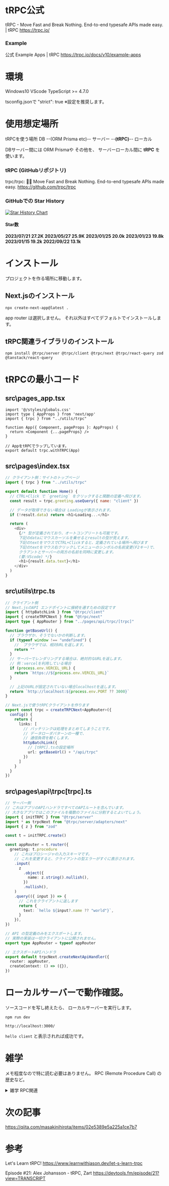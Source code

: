 <!--
title:   tRPC v10.35 の最小コード (2023年7月21日)
tags:    tRPC
id:      771036db647e9394a8fd
private: false
-->

# tRPC公式
tRPC - Move Fast and Break Nothing. End-to-end typesafe APIs made easy. | tRPC
https://trpc.io/

### Example

公式 Example Apps | tRPC
https://trpc.io/docs/v10/example-apps

# 環境
Windows10
VScode
TypeScript >= 4.7.0

tsconfig.jsonで "strict": true
※設定を推奨します。

# 使用想定場所
tRPCを使う場所
DB --(ORM Prisma etc)-- サーバー --**(tRPC)**-- ローカル

DBサーバー間には ORM Prismaや その他を、
サーバーローカル間に **tRPC** を使います。

### tRPC (GitHubリポジトリ)
trpc/trpc: 🧙‍♀️ Move Fast and Break Nothing. End-to-end typesafe APIs made easy.
https://github.com/trpc/trpc

### GitHubでの Star History

[![Star History Chart](https://api.star-history.com/svg?repos=trpc/trpc&type=Date)](https://star-history.com/#trpc/trpc)

#### Star数
**2023/07/21 27.2K**
**2023/05/27 25.9K**
**2023/01/25 20.0k**
**2023/01/23 19.8k**
**2023/01/15 19.2k**
**2022/09/22 13.1k**

# インストール

プロジェクトを作る場所に移動します。

## Next.jsのインストール
`npx create-next-app@latest .`

app router は選択しません。
それ以外はすべてデフォルトでインストールします。

## tRPC関連ライブラリのインストール
`npm install @trpc/server @trpc/client @trpc/next @trpc/react-query zod @tanstack/react-query`



# tRPCの最小コード

## src\pages\_app.tsx

```src\pages\_app.tsx
import '@/styles/globals.css'
import type { AppProps } from 'next/app'
import { trpc } from "../utils/trpc"

function App({ Component, pageProps }: AppProps) {
  return <Component {...pageProps} />
}

// AppをtRPCでラップしています。
export default trpc.withTRPC(App)

```



## src\pages\index.tsx

```pages\index.js
// クライアント側：サイトのトップページ
import { trpc } from "../utils/trpc"

export default function Home() {
  // CTRL+Click で `greeting` をクリックすると関数の定義へ飛びます。
  const result = trpc.greeting.useQuery({ name: "client" })

  // データが取得できない場合は Loadingが表示されます。
  if (!result.data) return <h1>Loading...</h1>

  return (
    <div>
      {/* 型が定義されており、オートコンプリートも可能です。
      下記のdataにマウスカーソルを乗せるとresultの型が見えます。
      下記のtextをマウスでCTRL+Clickすると、定義されている場所へ飛びます
      下記のtextをマウス右クリックしてメニューのシンボルの名前変更(F2キー)で、
      クラアントとサーバーの両方の名前を同時に変更します。
      (要:VScode) */}
      <h1>{result.data.text}</h1>
    </div>
  )
}

```



## src\utils\trpc.ts

```src\utils\trpc.ts
// クライアント側
// Next.jsのAPI エンドポイントに接続を通すための設定です
import { httpBatchLink } from "@trpc/client"
import { createTRPCNext } from "@trpc/next"
import type { AppRouter } from "../pages/api/trpc/[trpc]"

function getBaseUrl() {
  // ブラウザか、そうでないかの判断します。
  if (typeof window !== "undefined") {
    //  ブラウザでは、相対URLを返します。
    return ""
  }
  // サーバーでレンダリングする場合は、絶対的なURLを返します。
  // 例：vercelを利用している場合
  if (process.env.VERCEL_URL) {
    return `https://${process.env.VERCEL_URL}`
  }

  // 上記のURLが設定されていない場合localhostを返します。
  return `http://localhost:${process.env.PORT ?? 3000}`
}

// Next.jsで使うtRPCクライアントを作ります
export const trpc = createTRPCNext<AppRouter>({
  config() {
    return {
      links: [
        // バッチリンクは処理をまとめてしまうことです。
        // データローダパターンの一種で、
        // 通信負荷を軽くします。
        httpBatchLink({
          // [tRPC].tsの設定場所
          url: getBaseUrl() + "/api/trpc"
        })
      ]
    }
  }
})

```



## src\pages\api\trpc\[trpc].ts

```src\pages\api\trpc\[trpc].ts
// サーバー側
// これはアプリのAPIハンドラですべてのAPIルートを含んでいます。
// 大きなアプリではこのファイルを複数のファイルに分割するとよいでしょう。
import { initTRPC } from "@trpc/server"
import * as trpcNext from "@trpc/server/adapters/next"
import { z } from "zod"

const t = initTRPC.create()

const appRouter = t.router({
  greeting: t.procedure
    // これはプロシージャの入力スキーマです。
    // これを変更すると、クライアントの型エラーがすぐに表示されます。
    .input(
      z
        .object({
          name: z.string().nullish(),
        })
        .nullish(),
    )
    .query(({ input }) => {
      // これをクライアントに返します
      return {
        text: `hello ${input?.name ?? "world"}`,
      }
    }),
})

// API の型定義のみをエクスポートします。
// 実際の実装は一切クライアントに公開されません。
export type AppRouter = typeof appRouter

// エクスポートAPIハンドラ
export default trpcNext.createNextApiHandler({
  router: appRouter,
  createContext: () => ({}),
})

```



# ローカルサーバーで動作確認。

ソースコードを写し終えたら、
ローカルサーバーを実行します。

`npm run dev`

`http://localhost:3000/`

`hello client` と表示されれば成功です。



# 雑学

メモ程度なので特に読む必要はありません。
RPC (Remote Procedure Call) の歴史など。

<details><summary>雑学 RPC関連</summary>

## REST、RPCの歴史
要はサーバークライアント間によるネットワーク越しの通信手段の歴史
それをAPIと呼んだ、APIを実現するための技術が下記の5個（もっと沢山あるけど省略）

これらはこんな順番で誕生してきました。
RPC (1970年代～)
↓
REST (2000年代～)
↓
GraphQL (2015年) 、gRPC (2016年)
↓
tRPC (2020年)

## アーキテクチャ
RPC方式とREST方式はアーキテクチャが違うだけでそれぞれ一長一短があります。

超シンプルに説明すると。

### RPC
独立したPC間でネットワーク越しに関数を実行することでデータを操作できます。

### REST
HTTPという通信手段（プロトコル）を決め、HTTPメソッド(GET、PUT、POST、DELETE)でアクセスすることでデータを操作できます。

### GraphQL
複雑なデータでも1回の要求で必要なデータを取得できます。

### gRPC
バイナリ形式を採用しており、テキストベースのJSON形式よりも数倍早くデータを取得できます。

### tRPC
TypeScriptを使うことで型安全に関数を実行してデータを取得できます。

※ WebサイトでDBを使う場合はPrisma(ORM)等をサーバーとDBの間に置いたりするが、
WebサイトからDBを直接操作出来る Supabase とかがあったりする。


# tRPC と GraphQL はどちらを選んだほうがいいか？

（もちろん REST 等 他のを選ぶ場合もあります・・・）

## tRPCは・・・
サーバークライアント間越しで関数を実行できるようにしたことです。
これまでは
RESTやGraphQLがこの役割を担ってきましたが
直接 関数が実行できるならこれらはいらないよねってなりました。
（関数は実行すると返り値が返ってくるのです。）

## tRPCを選ぶべき場面
tRPCの恩恵を受けるのには少し制限があります。
その条件をクリアしたプロジェクトの場合はtRPCを選ぶべきです。

サーバー側、クライアント側が両方ともTypeScriptを使えること。
そして、両方とも中身が見えること、自分でソースコードをイジれる事。
小さなプロジェクトの場合にtRPCは適しています。

例えば、
個人開発で手軽に実装したい時、
社内ツール用

## GraphQLを選ぶべき場面
片側の中身がわからないなら GraphQL の方が適しています。
データがものすごい複雑なら GraphQL の方が適しています。
また、片側がTypeScriptを使えないとなると、動かせなくはありませんが自分でクライアントを書く必要があります。
セキュリティを意識するプロジェクトなら GraphQL の方が適しています。
大規模なプロジェクトの場合GraphQLの方が適しています。

例えば、
公開API等を利用して開発する時。
誰か他人に使ってもらうプロジェクトの時。
大型プロジェクトを開発する時。

# その他
tRPCはReactに依存していません。

GraphQLは実装が複雑で、スキーマ定義をしたり、リゾルバーでデータを操作したりと
学習することが多い。

tRPCのことを習う前に、
RPCとはどういうものか勉強すると良いと思います。
RPCとはクライアントからサーバーの関数を呼び出す方法です。

基本的には、バックエンドとフロントエンドを
より統合された方法で書くことができます。
基本的に、バックエンドに関数を記述し、
フロントエンドでtRPCの関数すべての型を推論できます。

後で tRPC から GraphQL に移行するのは簡単です。
リゾルバーをコピーするだけの場合。スタック内の他のものにロックインはありません。
GraphQL と tRPC の主な違いは、実際には重要なことではありませんが、GraphQL API を使用するのはより多くの作業が必要なことの 1 つです。
ただし、GraphQL API を取得したら、それを公開することもできます。

API のバージョン管理という概念はありません。
これは、関数が返すデータのようなものだからです。

リクエストのバッチ処理
これは一定時間内の複数の同じ処理を一つにすることで負荷が減る
クライアントがネットワーク経由で行う作業が少なくなります。
また、サーバーはHTTP要求を1つしか取得せず、
要求ごとに1回、その要求に関する
コンテキストオブジェクトのように作成できるため、
サーバーが行う作業も少なくて済みます。
そして、それらすべてを1つの大きなJSON本体として送り返します。

jsDocをつかえばそれはクライアント側でも推論に使われます。

# 用語
## zod
TypeScript First なバリデーションライブラリ

バリデーションライブラリは多数あれど、なぜzodが選ばれたのか？
ZodはTypeScriptの型を自動的に作成できて、その型推論は高性能です。
yup（という人気バリデーションライブラリ）より後発ですがTypeScriptの型推論に優れていると言われています。
tRPCで使用する場合にはピッタリのバリデーションライブラリということで選ばれたのだと思います。

## API (Application Programming Interface)
アプリケーションから別のアプリケーションと通信する規約です、
なので異なるプログラム言語間でも通信が可能です。

## RPC (Remote Procedure Call)
RESTの前身
別のサーバーから直接関数を呼び出して操作が可能です。
つまり、PC間の境界を意識する必要はありません。

デメリットとして、
クライアント側でもサーバー側のメソッド名を把握する必要があります。
エンドポイントとしてメソッド名を直接晒すことになるのでセキュリティリスクがあります。
単一メソッドからのコールバックが基本のため、
条件に合わない要求だと適切な処理が難しい
なので、サーバーとクライアント両方とも中身をしっかり把握しておく必要がある
RESTのようにパスによる親子構造では無いので整理しづらい。



## REST API
(Representational State Transfer)
フロントエンドの技術でJSONベース、HTTP1.1を使用しています。
エンドポイントを複数作ってそこメソッド単位で通信をします。
RESTの注意点は、標準化されていないことです。
簡単に言えば、RESTはURLパスを
エンティティにマッピングし、
さまざまなHTTPメソッドを公開してエンティティを
取得または変更するアーキテクチャスタイルです。

デメリットとして、
状態を保持しないので認証系ではRESTfulの例外となるリクエストが生じる。
RPCのように直接メソッドを呼び出すのではなく、
HTTP通信のヘッダーに付与する、テキストベースのため
送信するデータ量が増えパフォーマンスが落ちる
リクエストが増えるほどそれに比例してHTTPメソッドの量も増え複雑化していく。

RESTとRPCは、
APIアーキテクチャの違いなのでそれぞれ長所短所があります。



## GraphQL API
エンドポイント1つだけつくり、RESTのメソッド (POST、GET、DELETE等)の代わりに
Query、Mutation等を使って通信をします。
必要なデータを取得するのに1回のリクエストで済ませることが出来る。
データが複雑に関連しあうならGraphQLが適している。

GraphQLは標準化されており、
RESTの問題を正確に解決するために作成されました。
サーバーとクライアントの間の境界線を取り除き、
サーバーが応答しようとしているものの正確なスキーマを提供します。
ただし、注意点として、GraphQL 構文を習得する必要があります。



## ｇRPC API
JSONでは十分な速度と軽さを得られないので、かわりに
Protobuf（プロトコルバッファー）というメッセージングフォーマットとHTTP2を用いることで、
バイナリで効率よく通信をします。



## tRPC
サーバーとクライアントの双方がTypescriptを使用して通信をします。
型安全です。


フロントエンドとバックエンド両方の中身がはっきりしているなら
tRPC
どちらか片方の中身がわからないなら
GraphQL


## Next.js
React用のフレームワーク
APIを使用することが可能
Reactは画面描写に特化したライブラリだが
Next.jsはサーバー側にAPI通信をも可能にしたReact用のフレームワーク。
Webアプリを作るのにReactだけでは足りない部分を補ってくれる。

</details>



# 次の記事

https://qiita.com/masakinihirota/items/02e5389e5a225a1ce7b7

# 参考

Let's Learn tRPC!
https://www.learnwithjason.dev/let-s-learn-trpc

Episode #21: Alex Johansson - tRPC, Zart
https://devtools.fm/episode/21?view=TRANSCRIPT
